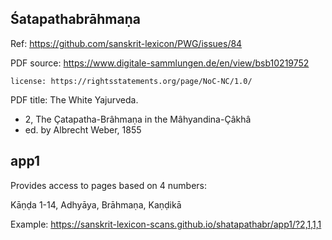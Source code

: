 
##  Śatapathabrāhmaṇa

Ref: https://github.com/sanskrit-lexicon/PWG/issues/84

PDF source: https://www.digitale-sammlungen.de/en/view/bsb10219752

    license: https://rightsstatements.org/page/NoC-NC/1.0/
      

PDF title: The White Yajurveda.
- 2, The Çatapatha-Brâhmaṇa in the Mâhyandina-Çâkhâ
-  ed. by Albrecht Weber, 1855

## app1
Provides access to pages based on 4 numbers:

Kāṇḍa 1-14, Adhyāya, Brāhmaṇa, Kaṇḍikā

Example: https://sanskrit-lexicon-scans.github.io/shatapathabr/app1/?2,1,1,1

